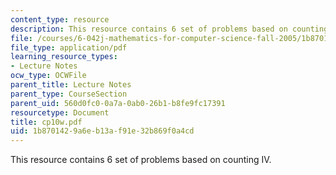 ```yaml
---
content_type: resource
description: This resource contains 6 set of problems based on counting IV.
file: /courses/6-042j-mathematics-for-computer-science-fall-2005/1b8701429a6eb13af91e32b869f0a4cd_cp10w.pdf
file_type: application/pdf
learning_resource_types:
- Lecture Notes
ocw_type: OCWFile
parent_title: Lecture Notes
parent_type: CourseSection
parent_uid: 560d0fc0-0a7a-0ab0-26b1-b8fe9fc17391
resourcetype: Document
title: cp10w.pdf
uid: 1b870142-9a6e-b13a-f91e-32b869f0a4cd
---
```

This resource contains 6 set of problems based on counting IV.

